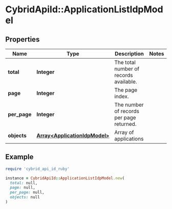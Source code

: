 # CybridApiId::ApplicationListIdpModel

## Properties

| Name | Type | Description | Notes |
| ---- | ---- | ----------- | ----- |
| **total** | **Integer** | The total number of records available. |  |
| **page** | **Integer** | The page index. |  |
| **per_page** | **Integer** | The number of records per page returned. |  |
| **objects** | [**Array&lt;ApplicationIdpModel&gt;**](ApplicationIdpModel.md) | Array of applications |  |

## Example

```ruby
require 'cybrid_api_id_ruby'

instance = CybridApiId::ApplicationListIdpModel.new(
  total: null,
  page: null,
  per_page: null,
  objects: null
)
```

